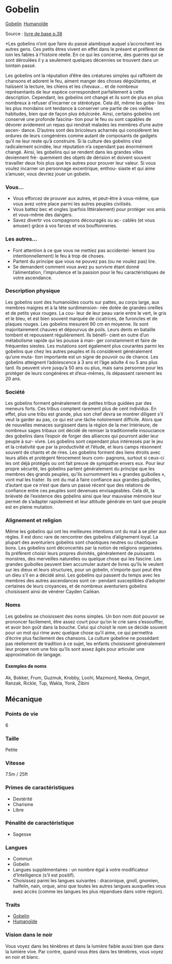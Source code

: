 # Gobelin

<a class="pf2etrait" href="/#/traits/gobelin">Gobelin</a>&#8239; <a class="pf2etrait" href="/#/traits/humanoide">Humanoïde</a>

Source : [livre de base p.38](https://black-book-editions.fr/produit.php?id=7870)

*Les gobelins n’ont que faire du passé alambiqué auquel s’accrochent les autres gens. Ces petits êtres vivent en effet dans le présent et préfèrent de loin les fables à l’histoire réelle. En ce qui les concerne, des guerres qui se sont déroulées il y a seulement quelques décennies se trouvent dans un lointain passé.

Les gobelins ont la réputation d’être des créatures simples qui raffolent de chansons et adorent le feu, aiment manger des choses dégoûtantes, et haïssent la lecture, les chiens et les chevaux... et de nombreux représentants de leur espèce correspondent parfaitement à cette description. Cependant, les gobelins ont changé et ils sont de plus en plus nombreux à refuser d’incarner ce stéréotype. Cela dit, même les gobe- lins les plus mondains ont tendance à conserver une partie de ces vieilles habitudes, bien que de façon plus édulcorée.
Ainsi, certains gobelins ont conservé une profonde fascina- tion pour le feu ou sont capables de dévorer avidement un repas qui rendrait malades les membres d’une autre ascen- dance. D’autres sont des bricoleurs acharnés qui considèrent les ordures de leurs congénères comme autant de composants de gadgets qu’il ne leur reste qu’à construire.
Si la culture des gobelins s’est radicalement scindée, leur réputation n’a cependant pas énormément changé. Ainsi, les gobelins qui se rendent dans les grandes villes deviennent fré- quemment des objets de dérision et doivent souvent travailler deux fois plus que les autres pour prouver leur valeur.
Si vous voulez incarner un personnage excentrique, enthou- siaste et qui aime s’amuser, vous devriez jouer un gobelin.

### Vous...

* Vous efforcez de prouver aux autres, et peut-être à vous-même, que vous avez votre place parmi les autres peuples civilisés.
* Vous battez bec et ongles (parfois littéralement) pour protéger vos amis et vous-même des dangers.
* Savez divertir vos compagnons découragés ou ac- cablés (et vous amuser) grâce à vos farces et vos bouffonneries.
 

### Les autres...

* Font attention à ce que vous ne mettiez pas accidentel- lement (ou intentionnellement) le feu à trop de choses.
* Partent du principe que vous ne pouvez pas (ou ne voulez pas) lire.
* Se demandent comment vous avez pu survivre étant donné l’alimentation, l’imprudence et la passion pour le feu caractéristiques de votre ascendance.

### Description physique

Les gobelins sont des humanoïdes courts sur pattes, au corps large, aux membres maigres et à la tête surdimension- née dotée de grandes oreilles et de petits yeux rouges. La cou- leur de leur peau varie entre le vert, le gris et le bleu, et est bien souvent marquée de cicatrices, de furoncles et de plaques rouges. Les gobelins mesurent 90 cm en moyenne. Ils sont majoritairement chauves et dépourvus de poils. Leurs dents en bataille tombent et repoussent régulièrement. Ils bénéfi- cient en outre d’un métabolisme rapide qui les pousse à man- ger constamment et faire de fréquentes siestes. Les mutations sont également plus courantes parmi les gobelins que chez les autres peuples et ils considèrent généralement qu’une muta- tion importante est un signe de pouvoir ou de chance.
Les gobelins atteignent l’adolescence à 3 ans et l’âge adulte 4 ou 5 ans plus tard. Ils peuvent vivre jusqu’à 50 ans ou plus, mais sans personne pour les protéger de leurs congénères et d’eux-mêmes, ils dépassent rarement les 20 ans.

### Société

Les gobelins forment généralement de petites tribus guidées par des meneurs forts.
Ces tribus comptent rarement plus de cent individus. En effet, plus une tribu est grande, plus son chef devra se montrer diligent s’il veut la garder au pas, ce qui est une tâche notoirement difficile. Alors que de nouvelles menaces surgissent dans la région de la mer Intérieure, de nombreux sages tribaux ont décidé de remiser la traditionnelle insouciance des gobelins dans l’espoir de forger des alliances qui pourront aider leur peuple à sur- vivre. Les gobelins sont cependant plus intéressés par le jeu et la créativité que par la productivité et l’étude, et leurs camps résonnent souvent de chants et de rires.
Les gobelins forment des liens étroits avec leurs alliés et protègent férocement leurs com- pagnons, surtout si ceux-ci les ont déjà protégés ou ont fait preuve de sympathie envers eux.
Pour leur propre sécurité, les gobelins partent généralement du principe que les membres des grands peuples, qu’ils surnomment les « grandes guibolles », vont mal les traiter. Ils ont du mal à faire confiance aux grandes guibolles, d’autant que ce n’est que dans un passé récent que des relations de confiance entre ces peuples sont devenues envisageables. Cela dit, la brièveté de l’existence des gobelins ainsi que leur mauvaise mémoire leur permet de s’adapter rapidement et leur attitude générale en tant que peuple est en pleine mutation.

### Alignement et religion

Même les gobelins qui ont les meilleures intentions ont du mal à se plier aux règles. Il est donc rare de rencontrer des gobelins d’alignement loyal. La plupart des aventuriers gobelins sont chaotiques neutres ou chaotiques bons. Les gobelins sont déconcertés par la notion de religions organisées. Ils préfèrent choisir leurs propres divinités, généralement de puissants monstres, des merveilles naturelles ou quelque chose qui les fascine. Les grandes guibolles peuvent bien accumuler autant de livres qu’ils le veulent sur les dieux et leurs structures, pour un gobelin, n’importe quoi peut être un dieu s’il en a décidé ainsi. Les gobelins qui passent du temps avec les membres des autres ascendances sont ce- pendant susceptibles d’adopter certaines de leurs croyances, et de nombreux aventuriers gobelins choisissent ainsi de vénérer Cayden Cailéan.
 
### Noms

Les gobelins se choisissent des noms simples. Un bon nom doit pouvoir se prononcer facilement, être assez court pour qu’on le crie sans s’essouffler, et avoir bon goût dans la bouche. Celui qui choisit le nom se décide souvent pour un mot qui rime avec quelque chose qu’il aime, ce qui permettra d’écrire plus facilement des chansons. La culture gobeline ne possédant pas réellement de tradition à ce sujet, les enfants choisissent généralement leur propre nom une fois qu’ils sont assez âgés pour articuler une approximation de langage.

#### Exemples de noms
Ak, Bokker, Frum, Guzmuk, Krobby, Loohi, Mazmord, Neeka, Omgot, Ranzak, Rickle, Tup, Wakla, Yonk, Zibini 


## Mécanique

### Points de vie

6

### Taille

Petite

### Vitesse

7.5m / 25ft

### Primes de caractéristiques

* Dextérité
* Charisme
* Libre

### Pénalité de caractéristique

* Sagesse

### Langues

* Commun
* Gobelin
* Langues supplémentaires : un nombre égal à votre modificateur d’Intelligence (s’il est positif).
* Choisissez parmi les langues suivantes : draconique, gnoll, gnomien, halfelin, nain, orque, ainsi que toutes les autres langues auxquelles vous avez accès (comme les langues les plus répandues dans votre région).

### Traits

* <a href="/#/traits/gobelin">Gobelin</a>
* <a href="/#/traits/humanoide">Humanoïde</a>

### Vision dans le noir

Vous voyez dans les ténèbres et dans la lumière faible aussi bien que dans la lumière vive. Par contre, quand vous êtes dans les ténèbres, vous voyez en noir et blanc.
